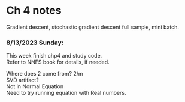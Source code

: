   # Ch 4 notes 

Gradient descent, stochastic gradient descent full sample, mini batch.  
### 8/13/2023 Sunday:  
This week finish chp4 and study code.  
Refer to NNFS book for details, if needed.  

Where does 2 come from? 2/m  
SVD artifact?  
Not in Normal Equation   
Need to try running equation with Real numbers.   


